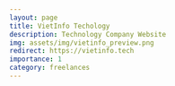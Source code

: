 ```yaml
---
layout: page
title: VietInfo Techology
description: Technology Company Website
img: assets/img/vietinfo_preview.png
redirect: https://vietinfo.tech
importance: 1
category: freelances
---
```


